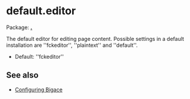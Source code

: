 # default.editor

Package: **[.](.)**

The default editor for editing page content. Possible settings in a default installation are ''fckeditor'', ''plaintext'' and ''default''.


*  Default: ''fckeditor''

## See also


*  [Configuring Bigace](manual/configurations)


